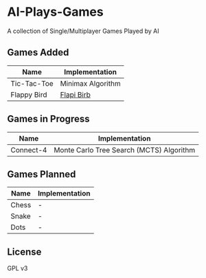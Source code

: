 # AI-Plays-Games
A collection of Single/Multiplayer Games Played by AI

## Games Added
| Name | Implementation |
| - | - |
| Tic-Tac-Toe | Minimax Algorithm |
| Flappy Bird | [Flapi Birb](https://github.com/SmartyPants042/Flappy-Bird) |

## Games in Progress
| Name | Implementation |
| - | - |
| Connect-4 | Monte Carlo Tree Search (MCTS) Algorithm |

## Games Planned 
| Name | Implementation |
| - | - |
| Chess | - |
| Snake | - |
| Dots | - |

## License
GPL v3
